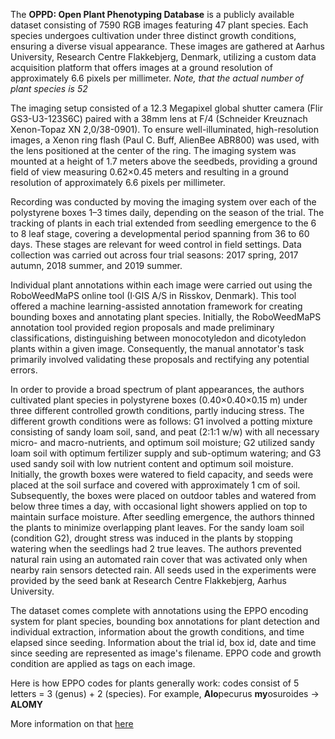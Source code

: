 The **OPPD: Open Plant Phenotyping Database** is a publicly available dataset consisting of 7590 RGB images featuring 47 plant species. Each species undergoes cultivation under three distinct growth conditions, ensuring a diverse visual appearance. These images are gathered at Aarhus University, Research Centre Flakkebjerg, Denmark, utilizing a custom data acquisition platform that offers  images at a ground resolution of approximately 6.6 pixels per millimeter. <i>Note, that the actual number of plant species is 52</i>

The imaging setup consisted of a 12.3 Megapixel global shutter camera (Flir GS3-U3-123S6C) paired with a 38mm lens at F/4 (Schneider Kreuznach Xenon-Topaz XN 2,0/38-0901). To ensure well-illuminated, high-resolution images, a Xenon ring flash (Paul C. Buff, AlienBee ABR800) was used, with the lens positioned at the center of the ring. The imaging system was mounted at a height of 1.7 meters above the seedbeds, providing a ground field of view measuring 0.62×0.45 meters and resulting in a ground resolution of approximately 6.6 pixels per millimeter.

Recording was conducted by moving the imaging system over each of the polystyrene boxes 1–3 times daily, depending on the season of the trial. The tracking of plants in each trial extended from seedling emergence to the 6 to 8 leaf stage, covering a developmental period spanning from 36 to 60 days. These stages are relevant for weed control in field settings. Data collection was carried out across four trial seasons: 2017 spring, 2017 autumn, 2018 summer, and 2019 summer.

Individual plant annotations within each image were carried out using the RoboWeedMaPS online tool (I·GIS A/S in Risskov, Denmark). This tool offered a machine learning-assisted annotation framework for creating bounding boxes and annotating plant species. Initially, the RoboWeedMaPS annotation tool provided region proposals and made preliminary classifications, distinguishing between monocotyledon and dicotyledon plants within a given image. Consequently, the manual annotator's task primarily involved validating these proposals and rectifying any potential errors.

In order to provide a broad spectrum of plant appearances, the authors cultivated plant species in polystyrene boxes (0.40×0.40×0.15 m) under three different controlled growth conditions, partly inducing stress. The different growth conditions were as follows: G1 involved a potting mixture consisting of sandy loam soil, sand, and peat (2:1:1 w/w) with all necessary micro- and macro-nutrients, and optimum soil moisture; G2 utilized sandy loam soil with optimum fertilizer supply and sub-optimum watering; and G3 used sandy soil with low nutrient content and optimum soil moisture. Initially, the growth boxes were watered to field capacity, and seeds were placed at the soil surface and covered with approximately 1 cm of soil. Subsequently, the boxes were placed on outdoor tables and watered from below three times a day, with occasional light showers applied on top to maintain surface moisture. After seedling emergence, the authors thinned the plants to minimize overlapping plant leaves. For the sandy loam soil (condition G2), drought stress was induced in the plants by stopping watering when the seedlings had 2 true leaves. The authors prevented natural rain using an automated rain cover that was activated only when nearby rain sensors detected rain. All seeds used in the experiments were provided by the seed bank at Research Centre Flakkebjerg, Aarhus University.

The dataset comes complete with annotations using the EPPO encoding system for plant species, bounding box annotations for plant detection and individual extraction, information about the growth conditions, and time elapsed since seeding. Information about the trial id, box id, date and time since seeding are represented as image's filename. EPPO code and growth condition are applied as tags on each image.

Here is how EPPO codes for plants generally work: codes consist of 5 letters = 3 (genus) + 2 (species). For example, **Alo**pecurus **my**osuroides -> **ALOMY**

More information on that [here](https://www.efsa.europa.eu/sites/default/files/event//130401/130401-poster09.pdf)
